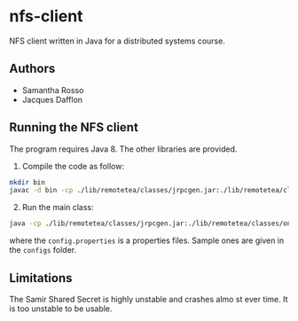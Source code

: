 # nfs-client
NFS client written in Java for a distributed systems course.

## Authors
- Samantha Rosso
- Jacques Dafflon

## Running the NFS client

The program requires Java 8. The other libraries are provided.

1. Compile the code as follow:
```bash
mkdir bin
javac -d bin -cp ./lib/remotetea/classes/jrpcgen.jar:./lib/remotetea/classes/oncrpc.jar:./lib/sss/sss-0.1.jar **/*.java
```

2. Run the main class:
```bash
java -cp ./lib/remotetea/classes/jrpcgen.jar:./lib/remotetea/classes/oncrpc.jar:./lib/sss/sss-0.1.jar:./bin ch.usi.inf.ds.nfsclient.Main <config.properties>
```
where the `config.properties` is a properties files. Sample ones are given in the `configs` folder.


## Limitations
The Samir Shared Secret is highly unstable and crashes almo st ever time. It is too unstable to be usable.